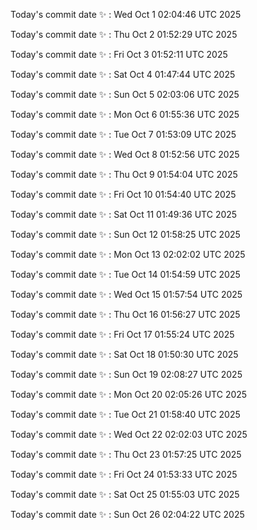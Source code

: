 Today's commit date ✨ : Wed Oct 1 02:04:46 UTC 2025 

Today's commit date ✨ : Thu Oct 2 01:52:29 UTC 2025 

Today's commit date ✨ : Fri Oct 3 01:52:11 UTC 2025 

Today's commit date ✨ : Sat Oct 4 01:47:44 UTC 2025 

Today's commit date ✨ : Sun Oct 5 02:03:06 UTC 2025 

Today's commit date ✨ : Mon Oct 6 01:55:36 UTC 2025 

Today's commit date ✨ : Tue Oct 7 01:53:09 UTC 2025 

Today's commit date ✨ : Wed Oct 8 01:52:56 UTC 2025 

Today's commit date ✨ : Thu Oct 9 01:54:04 UTC 2025 

Today's commit date ✨ : Fri Oct 10 01:54:40 UTC 2025 

Today's commit date ✨ : Sat Oct 11 01:49:36 UTC 2025 

Today's commit date ✨ : Sun Oct 12 01:58:25 UTC 2025 

Today's commit date ✨ : Mon Oct 13 02:02:02 UTC 2025 

Today's commit date ✨ : Tue Oct 14 01:54:59 UTC 2025 

Today's commit date ✨ : Wed Oct 15 01:57:54 UTC 2025 

Today's commit date ✨ : Thu Oct 16 01:56:27 UTC 2025 

Today's commit date ✨ : Fri Oct 17 01:55:24 UTC 2025 

Today's commit date ✨ : Sat Oct 18 01:50:30 UTC 2025 

Today's commit date ✨ : Sun Oct 19 02:08:27 UTC 2025 

Today's commit date ✨ : Mon Oct 20 02:05:26 UTC 2025 

Today's commit date ✨ : Tue Oct 21 01:58:40 UTC 2025 

Today's commit date ✨ : Wed Oct 22 02:02:03 UTC 2025 

Today's commit date ✨ : Thu Oct 23 01:57:25 UTC 2025 

Today's commit date ✨ : Fri Oct 24 01:53:33 UTC 2025 

Today's commit date ✨ : Sat Oct 25 01:55:03 UTC 2025 

Today's commit date ✨ : Sun Oct 26 02:04:22 UTC 2025 

